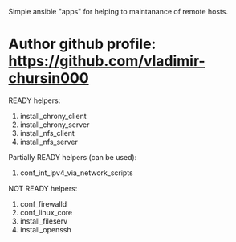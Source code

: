 Simple ansible "apps" for helping to maintanance of remote hosts.

Author github profile: https://github.com/vladimir-chursin000
================

READY helpers:
1. install_chrony_client
2. install_chrony_server
3. install_nfs_client
4. install_nfs_server

Partially READY helpers (can be used):
1. conf_int_ipv4_via_network_scripts

NOT READY helpers:
1. conf_firewalld
2. conf_linux_core
3. install_fileserv
4. install_openssh
